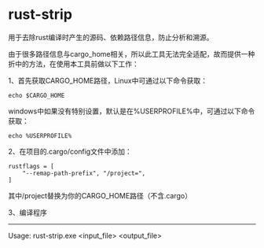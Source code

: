 # rust-strip
用于去除rust编译时产生的源码、依赖路径信息，防止分析和溯源。

由于很多路径信息与cargo_home相关，所以此工具无法完全适配，故而提供一种折中的方法，在使用本工具前做以下工作：

1、首先获取CARGO_HOME路径，Linux中可通过以下命令获取：

``` 
echo $CARGO_HOME
```

windows中如果没有特别设置，默认是在%USERPROFILE%中，可通过以下命令获取：

```
echo %USERPROFILE%
```
2、在项目的.cargo/config文件中添加：

``` 	
rustflags = [
	"--remap-path-prefix", "/project=",
]
```

其中/project替换为你的CARGO_HOME路径（不含.cargo）

3、编译程序

****

Usage: rust-strip.exe <input_file> <output_file>
